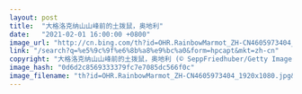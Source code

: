 ```yaml
---
layout: post
title:  "大格洛克纳山山峰前的土拨鼠，奥地利"
date:   "2021-02-01 16:00:00 +0800"
image_url: "http://cn.bing.com/th?id=OHR.RainbowMarmot_ZH-CN4605973404_1920x1080.jpg&rf=LaDigue_1920x1080.jpg&pid=hp"
link: "/search?q=%e5%9c%9f%e6%8b%a8%e9%bc%a0&form=hpcapt&mkt=zh-cn"
copyright: "大格洛克纳山山峰前的土拨鼠，奥地利 (© SeppFriedhuber/Getty Images)"
image_hash: "0d6d2c8569333379fc7e7085dc566f0c"
image_filename: "th?id=OHR.RainbowMarmot_ZH-CN4605973404_1920x1080.jpg&rf=LaDigue_1920x1080.jpg&pid=hp"
---
```

